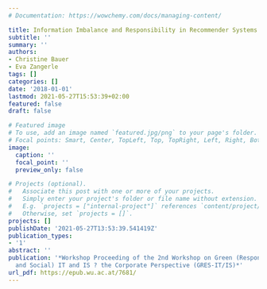 ```yaml
---
# Documentation: https://wowchemy.com/docs/managing-content/

title: Information Imbalance and Responsibility in Recommender Systems
subtitle: ''
summary: ''
authors:
- Christine Bauer
- Eva Zangerle
tags: []
categories: []
date: '2018-01-01'
lastmod: 2021-05-27T15:53:39+02:00
featured: false
draft: false

# Featured image
# To use, add an image named `featured.jpg/png` to your page's folder.
# Focal points: Smart, Center, TopLeft, Top, TopRight, Left, Right, BottomLeft, Bottom, BottomRight.
image:
  caption: ''
  focal_point: ''
  preview_only: false

# Projects (optional).
#   Associate this post with one or more of your projects.
#   Simply enter your project's folder or file name without extension.
#   E.g. `projects = ["internal-project"]` references `content/project/deep-learning/index.md`.
#   Otherwise, set `projects = []`.
projects: []
publishDate: '2021-05-27T13:53:39.541419Z'
publication_types:
- '1'
abstract: ''
publication: '*Workshop Proceeding of the 2nd Workshop on Green (Responsible, Ethical
  and Social) IT and IS ? the Corporate Perspective (GRES-IT/IS)*'
url_pdf: https://epub.wu.ac.at/7681/
---
```

